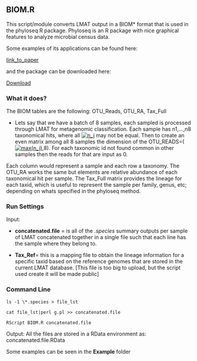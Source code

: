 ## BIOM.R

This script/module converts LMAT output in a BIOM* format that is used in the phyloseq 
R package.  Phyloseq is an R package with nice graphical features to analyze microbial census data.

Some examples of its applications can be found here:

[link_to_paper](https://journals.plos.org/plosone/article?id=10.1371/journal.pone.0061217)

and the package can be downloaded here: 

[Download](https://bioconductor.org/packages/release/bioc/html/phyloseq.html)

### What it does?
The BIOM tables are the following: OTU_Reads, OTU_RA, Tax_Full

- Lets say that we have a batch of 8 samples, each sampled is processed through LMAT for metagenomic classification. Each sample has n1,...,n8 taxonomical hits, where all <a href="https://www.codecogs.com/eqnedit.php?latex=n_j" target="_blank"><img src="https://latex.codecogs.com/png.latex?n_j" title="n_j" /></a> may not be equal. Then to create an even matrix among all 8 samples the dimension of the OTU_READS=(<a href="https://www.codecogs.com/eqnedit.php?latex=max(n_j)" target="_blank"><img src="https://latex.codecogs.com/png.latex?max(n_j)" title="max(n_j)" /></a>,8). For each taxonomic id not found common in other samples then the reads for that are input as 0.

Each column would represent a sample and each row a taxonomy. The OTU_RA works the same but elements are relative abundance of each taxonomical hit per sample. The Tax_Full matrix provides the lineage for each taxid, which is useful to represent the sample per family, genus, etc; depending on whats specified in the phyloseq method.


### Run Settings
Input:
- **concatenated.file** = is all of the *.species* summary outputs per sample of LMAT concatenated together in a single file such that each line has the sample where they belong to.

- **Tax_Ref**= this is a mapping file to obtain the lineage information for a specific taxid based on the reference genomes that are stored in the current LMAT database. [This file is too big to upload, but the script used create it will be made public]

### Command Line
 ```
ls -1 \*.species > file_lst

cat file_lst|perl g.pl >> concatenated.file

RScript BIOM.R concatenated.file
 ```
Output: 
All the files are stored in a RData environment as: concatenated.file.RData

Some examples can be seen in the **Example** folder
